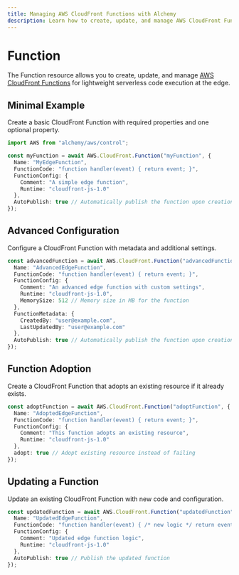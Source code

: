 ```yaml
---
title: Managing AWS CloudFront Functions with Alchemy
description: Learn how to create, update, and manage AWS CloudFront Functions using Alchemy Cloud Control.
---
```


# Function

The Function resource allows you to create, update, and manage [AWS CloudFront Functions](https://docs.aws.amazon.com/cloudfront/latest/userguide/) for lightweight serverless code execution at the edge.

## Minimal Example

Create a basic CloudFront Function with required properties and one optional property.

```ts
import AWS from "alchemy/aws/control";

const myFunction = await AWS.CloudFront.Function("myFunction", {
  Name: "MyEdgeFunction",
  FunctionCode: "function handler(event) { return event; }",
  FunctionConfig: {
    Comment: "A simple edge function",
    Runtime: "cloudfront-js-1.0"
  },
  AutoPublish: true // Automatically publish the function upon creation
});
```

## Advanced Configuration

Configure a CloudFront Function with metadata and additional settings.

```ts
const advancedFunction = await AWS.CloudFront.Function("advancedFunction", {
  Name: "AdvancedEdgeFunction",
  FunctionCode: "function handler(event) { return event; }",
  FunctionConfig: {
    Comment: "An advanced edge function with custom settings",
    Runtime: "cloudfront-js-1.0",
    MemorySize: 512 // Memory size in MB for the function
  },
  FunctionMetadata: {
    CreatedBy: "user@example.com",
    LastUpdatedBy: "user@example.com"
  },
  AutoPublish: true // Automatically publish the function upon creation
});
```

## Function Adoption

Create a CloudFront Function that adopts an existing resource if it already exists.

```ts
const adoptFunction = await AWS.CloudFront.Function("adoptFunction", {
  Name: "AdoptedEdgeFunction",
  FunctionCode: "function handler(event) { return event; }",
  FunctionConfig: {
    Comment: "This function adopts an existing resource",
    Runtime: "cloudfront-js-1.0"
  },
  adopt: true // Adopt existing resource instead of failing
});
```

## Updating a Function

Update an existing CloudFront Function with new code and configuration.

```ts
const updatedFunction = await AWS.CloudFront.Function("updatedFunction", {
  Name: "UpdatedEdgeFunction",
  FunctionCode: "function handler(event) { /* new logic */ return event; }",
  FunctionConfig: {
    Comment: "Updated edge function logic",
    Runtime: "cloudfront-js-1.0"
  },
  AutoPublish: true // Publish the updated function
});
```
